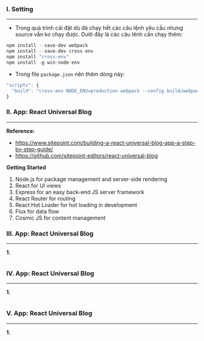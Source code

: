 ### I. Setting
---
- Trong quá trình cài đặt dù đã chạy hết các câu lệnh yêu cầu nhưng source vẫn ko chạy được. Dưới đây là các câu lênh cần chạy thêm:

```javascript
npm install --save-dev webpack
npm install --save-dev cross-env
npm install "cross-env"
npm install -g win-node-env
```

- Trong file ```package.json``` nên thêm dòng này: 
```javascript
"scripts": {
  "build": "cross-env NODE_ENV=production webpack --config build/webpack.config.js"
}
```

### II. App: React Universal Blog
---
**Reference:**

- https://www.sitepoint.com/building-a-react-universal-blog-app-a-step-by-step-guide/
- https://github.com/sitepoint-editors/react-universal-blog

**Getting Started**

1. Node.js for package management and server-side rendering
2. React for UI views
3. Express for an easy back-end JS server framework
4. React Router for routing
5. React Hot Loader for hot loading in development
6. Flux for data flow
7. Cosmic JS for content management

### III. App: React Universal Blog
---
**1.**

```javascript

```

### IV. App: React Universal Blog
---
**1.**

```javascript

```

### V. App: React Universal Blog
---
**1.**

```javascript

```


